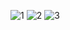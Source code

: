 ![1](https://user-images.githubusercontent.com/79461163/218767694-fc9d3f48-68d7-4779-a834-ecd1f97fc266.jpg)
![2](https://user-images.githubusercontent.com/79461163/218767847-659c833a-78ca-4ba1-9f9f-6aae2a302f77.jpg)
![3](https://user-images.githubusercontent.com/79461163/218767849-b28ad801-ba9d-46f6-917f-b4dd6a93e2b6.jpg)
